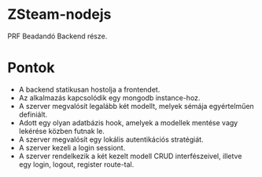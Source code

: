 # ZSteam-nodejs

PRF Beadandó Backend része.

# Pontok

- A backend statikusan hostolja a frontendet.
- Az alkalmazás kapcsolódik egy mongodb instance-hoz.
- A szerver megvalósít legalább két modellt, melyek sémája egyértelműen definiált.
- Adott egy olyan adatbázis hook, amelyek a modellek mentése vagy lekérése közben futnak le.
- A szerver megvalósít egy lokális autentikációs stratégiát.
- A szerver kezeli a login sessiont.
- A szerver rendelkezik a két kezelt modell CRUD interfészeivel, illetve egy login, logout, register route-tal.

